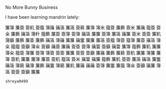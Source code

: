 No More Bunny Business

I have been learning mandrin lately:

簾簿 簾簽 簽籶 簽籀 簿簼 簼簻 簾簻 簽籁 簾簿 簿米 籀簽 簾籂 簽米 簾簼 籀簽 簽籴 簾籂 簼簻 簿籵 籀籂 簾簽 簽簿 簽簿 簼簻 簾簾 簽簿 簾簻 簼簾 簽米 簽簽 簾籶 簿籲 簾籂 簾簽 簾籂 簼簻 簿簼 簾簾 簼簺 簾簾 簾簻 簽籀 簿簽 籀簿 簾簽 簼簻 簿籴 籀籀 簽籲 簿籴 簽籲 簼簽 簾簼 簽簽 簽簿 簼簹 簽籲 簼簹 簾簿 籀籂 簾籶 簾簾 簿籴 籀簽 簿簾 簽簿 簿簽 簽簽 簾簾 簽簽 簽籲 簾簼 簾籂 簾籁 簽籶 簾簾 簿簾 簾簿 簽籶 簾簾 簾簿 簾簽 簽籶 籀簻 簽米 簼簹 簼簾 籀籂 簾籶 簽簽 簾簻 簼簻 簾簺 簼簻 簿籁 簼簿 簾籂 簼簺 簿籁 簾籶 簾簼 簼簼 簽簿 簾簺 簾籀 簿籴 簽籲 簼簾 簿簻 簽簽 簽籲 簾簾

    shreya0499
